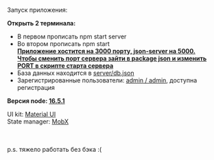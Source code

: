 Запуск приложения:

<b>Открыть 2 терминала:</b>
<ul>
    <li>В первом прописать npm start server</li>
    <li>Во втором прописать npm start</li>
    <b><u>
    Приложение хостится на 3000 порту, json-server на 5000.<br/>
    Чтобы сменить порт сервера зайти в package json и изменить PORT в скрипте старта сервера
    </u></b>
    <li>База данных находится в <u>server/db.json</u></li>
    <li>Зарегистрированные пользователи: <u>admin / admin</u>, доступна регистрация</li>
</ul>

<b>Версия node: <u>16.5.1</u></b>

UI kit: <u>Material UI</u><br/>
State manager: <u>MobX</u>

<br/>
<br/>
p.s. тяжело работать без бэка :(